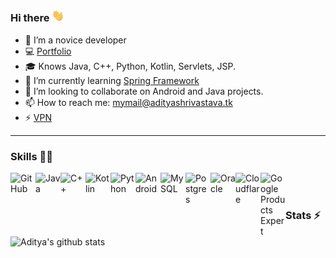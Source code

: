### Hi there <img src="https://github.com/aditya-shri/aditya-shri/blob/main/Hi.gif" width="20px">

<!--![Profile Views](https://hits.seeyoufarm.com/api/count/incr/badge.svg?url=https://github.com/aditya-shri/&title=Profile%20Views)-->
- 🔭 I’m a novice developer
- 💻 [Portfolio](https://adityashrivastava.tk)
- 🎓 Knows Java, C++, Python, Kotlin, Servlets, JSP.
- 🌱 I’m currently learning [Spring Framework](https://spring.io/)
- 👯 I’m looking to collaborate on Android and Java projects.
- 📫 How to reach me: mymail@adityashrivastava.tk
- ⚡ [VPN](https://github.com/aditya-shri/VPN)
<!--
- 💬 [Basic Video Chat app](https://video.adityashrivastava.tk/)
-->
<!--
- 🤔 I’m looking for help with ...
- 💬 Ask me about ...
- 😄 Pronouns: ...
- ⚡ Fun fact: ... 
-->

---

### Skills 👨‍💻
<!--<img align="left" alt="GitHub" width="24px" src="https://cdn.jsdelivr.net/npm/simple-icons@latest/icons/github.svg" />-->
<img align="left" alt="GitHub" width="40px" src="https://img.icons8.com/nolan/48/github.png"/>
<img align="left" alt="Java" width="40px" src="https://img.icons8.com/color/48/000000/java-coffee-cup-logo.png"/>
<img align="left" alt="C++" width="40px" src="https://img.icons8.com/color/48/000000/c-plus-plus-logo.png" />
<img align="left" alt="Kotlin" width="40px" src="https://img.icons8.com/color/48/000000/kotlin.png"/>
<img align="left" alt="Python" width="40px" src="https://img.icons8.com/color/48/000000/python.png"/>
<img align="left" alt="Android" width="40px" src="https://img.icons8.com/color/48/000000/android-os.png"/>
<img align="left" alt="MySQL" width="40px" src="https://img.icons8.com/fluent/48/000000/mysql-logo.png"/>
<img align="left" alt="Postgres" width="40px" src="https://img.icons8.com/color/48/000000/postgreesql.png"/>
<img align="left" alt="Oracle" width="40px" src="https://img.icons8.com/color/48/000000/oracle-logo.png"/>
<img align="left" alt="Cloudflare" width="40px" src="https://img.icons8.com/color/48/000000/cloudflare.png"/>
<img align="left" alt="Google Products Expert" width="40px" src="https://img.icons8.com/fluent/48/000000/google-logo.png"/>
<br />
<br />

### Stats ⚡️

![Aditya's github stats](https://gitread.vercel.app/api?username=aditya-shri&count_private=true&show_icons=true&include_all_commits=true&hide=prs&bg_color=FFFFFF00&hide_border=true&text_color=DD2727&title_color=fa8b00)

